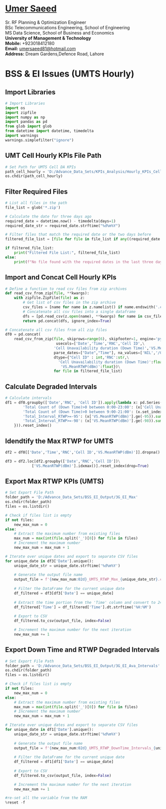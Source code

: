 #  [Umer Saeed](https://www.linkedin.com/in/engumersaeed/)
Sr. RF Planning & Optimization Engineer<br>
BSc Telecommunications Engineering, School of Engineering<br>
MS Data Science, School of Business and Economics<br>
**University of Management & Technology**<br>
**Mobile:**     +923018412180<br>
**Email:**  umersaeed81@hotmail.com<br>
**Address:** Dream Gardens,Defence Road, Lahore<br>

# BSS & EI Issues (UMTS Hourly)

## Import Libraries


```python
# Import Libraries
import os
import zipfile
import numpy as np
import pandas as pd
from glob import glob
from datetime import datetime, timedelta
import warnings
warnings.simplefilter("ignore")
```

## UMT Cell Hourly KPIs File Path


```python
# Set Path for UMTS Cell DA KPIs
path_cell_hourly = 'D:/Advance_Data_Sets/KPIs_Analysis/Hourly_KPIs_Cell_Level/UMTS'
os.chdir(path_cell_hourly)
```

## Filter Required Files


```python
# List all files in the path
file_list = glob('*.zip')

# Calculate the date for three days ago
required_date = datetime.now() - timedelta(days=1)
required_date_str = required_date.strftime("%d%m%Y")

# Filter files that match the required date or the two days before
filtered_file_list = [file for file in file_list if any((required_date + timedelta(days=i)).strftime("%d%m%Y") in file for i in range(1))]

if filtered_file_list:
    print("Filtered File List:", filtered_file_list)
else:
    print(f"No file found with the required dates in the last three days.")
```


    

## Import and Concat Cell Hourly KPIs


```python
# Define a function to read csv files from zip archives
def read_csv_from_zip(file, **kwargs):
    with zipfile.ZipFile(file) as z:
        # Get list of csv files in the zip archive
        csv_files = [name for name in z.namelist() if name.endswith('.csv')]
        # Concatenate all csv files into a single dataframe
        dfs = [pd.read_csv(z.open(name), **kwargs) for name in csv_files]
        return pd.concat(dfs, ignore_index=True)
```


```python
# Concatenate all csv files from all zip files
df0 = pd.concat(
    read_csv_from_zip(file, skiprows=range(6), skipfooter=1, engine='python',
                       usecols=['Date','Time','RNC','Cell ID',\
                      'Cell Unavailability duration (Down Time)','VS.MeanRTWP(dBm)'],
                      parse_dates=["Date","Time"], na_values=['NIL','/0'],
                      dtype={"Cell ID" : int,'RNC':str,\
                        'Cell Unavailability duration (Down Time)':float,\
                         'VS.MeanRTWP(dBm)':float})\
                      for file in filtered_file_list)
```




## Calculate Degraded Intervals


```python
# Calculate intervals
df1 = df0.groupby(['Date','RNC', 'Cell ID']).apply(lambda x: pd.Series({
        'Total Count of (Down Time)>0 between 0:00-23:00': (x['Cell Unavailability duration (Down Time)'].gt(0)).sum(),
        'Total Count of (Down Time)>0 between 9:00-21:00': (x.set_index("Time").between_time('9:00', '21:00')['Cell Unavailability duration (Down Time)'].gt(0)).sum(),   
        'Total_Interval_RTWP>=-95': (x['VS.MeanRTWP(dBm)'].ge(-95)).sum(),
        'Total_Interval_RTWP>=-98': (x['VS.MeanRTWP(dBm)'].ge(-98)).sum()
    })).reset_index()
```




## Idendtify the Max RTWP for UMTS


```python
df2 = df0[['Date','Time','RNC','Cell ID','VS.MeanRTWP(dBm)']].dropna().reset_index(drop=True)
```





```python
df3 = df2.loc[df2.groupby(['Date','RNC','Cell ID'])\
            ['VS.MeanRTWP(dBm)'].idxmax()].reset_index(drop=True)
```

## Export Max RTWP KPIs (UMTS)


```python
# Set Export File Path
folder_path = 'D:/Advance_Data_Sets/BSS_EI_Output/3G_EI_Max'
os.chdir(folder_path)
files = os.listdir()

# Check if files list is empty
if not files:
    new_max_num = 0
else:
    # Extract the maximum number from existing files
    max_num = max(int(file.split('_')[0]) for file in files)
    # Increment the maximum number
    new_max_num = max_num + 1

# Iterate over unique dates and export to separate CSV files
for unique_date in df3['Date'].unique():
    unique_date_str = unique_date.strftime('%d%m%Y')
    
    # Generate the output file name
    output_file = f'{new_max_num:02d}_UMTS_RTWP_Max_{unique_date_str}.csv'
    
    # Filter the DataFrame for the current unique date
    df_filtered = df3[df3['Date'] == unique_date]
    
    # Extract the time portion from the 'Time' column and convert to 24-hour format
    df_filtered['Time'] = df_filtered['Time'].dt.strftime('%H:%M')
    
    # Export to CSV
    df_filtered.to_csv(output_file, index=False)

    # Increment the maximum number for the next iteration
    new_max_num += 1
```

## Export Down Time and RTWP Degraded Intervals


```python
# Set Export File Path
folder_path = 'D:/Advance_Data_Sets/BSS_EI_Output/3G_EI_Ava_Intervals'
os.chdir(folder_path)
files = os.listdir()

# Check if files list is empty
if not files:
    new_max_num = 0
else:
    # Extract the maximum number from existing files
    max_num = max(int(file.split('_')[0]) for file in files)
    # Increment the maximum number
    new_max_num = max_num + 1

# Iterate over unique dates and export to separate CSV files
for unique_date in df1['Date'].unique():
    unique_date_str = unique_date.strftime('%d%m%Y')
    
    # Generate the output file name
    output_file = f'{new_max_num:02d}_UMTS_RTWP_DownTime_Intervals_{unique_date_str}.csv'
    
    # Filter the DataFrame for the current unique date
    df_filtered = df1[df1['Date'] == unique_date]
        
    # Export to CSV
    df_filtered.to_csv(output_file, index=False)

    # Increment the maximum number for the next iteration
    new_max_num += 1
```


```python
#re-set all the variable from the RAM
%reset -f
```



